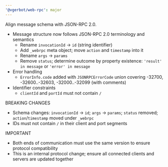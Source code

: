 ```yaml
---
'@vgerbot/web-rpc': major
---
```


Align message schema with JSON-RPC 2.0.

- Message structure now follows JSON-RPC 2.0 terminology and semantics
  - Rename `invocationId` → `id` (string identifier)
  - Add `_webrpc` meta object; move `action` and `timestamp` into it
  - Rename `args` → `params`
  - Remove `status`; determine outcome by property existence: `'result' in message` or `'error' in message`
- Error handling
  - `ErrorInfo.code` added with `JSONRPCErrorCode` union covering -32700, -32600..-32603, -32000..-32099 (with comments)
- Identifier constraints
  - `clientId` and `portId` must not contain `/`

BREAKING CHANGES

- Schema changes: `invocationId` → `id`; `args` → `params`; `status` removed; `action`/`timestamp` moved under `_webrpc`
- IDs must not contain `/` in their client and port segments

IMPORTANT

- Both ends of communication must use the same version to ensure protocol compatibility
- This is an internal protocol change; ensure all connected clients and servers are updated together
